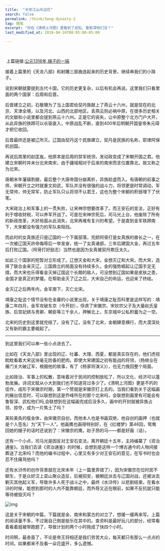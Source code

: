 ```yaml
---
title:  "半世江山半边花"
search: false
permalink: /think/Song-dynasty-2
tag: 随笔
excerpt: "你在《清明上河图》里看到了武松、鲁智深他们没？"
last_modified_at: 2018-04-24T08:05:00-05:00

---
```




​    

​    上篇链接:[公元1316年,绳子的一端](http://mp.weixin.qq.com/s?__biz=MzAxMzY2Njg2MQ==&mid=2456600581&idx=1&sn=841e40518474eaa388be3bba68d4ca33&chksm=8c077f47bb70f65153a4e3aa0e35bfc87e3022c7504c44765c854120ae8b5d023e4163170c6d&scene=21#wechat_redirect)

 

接着上篇里的《天龙八部》和射雕三部曲连起来的历史背景，继续串我们的小珠子。

说到宋朝就要提到五代十国，它的历史更复杂，以后有机会再说。这里我们只看里面的两个国家：后周和后晋。

 

后晋建立之初，石敬瑭为了当上国君给契丹族献上了燕云十六州，就是现在的北京、天津全境，以及河北、山西的北部地区。丢燕云则必祸中原，在很多历史相关的文献和小说里都会提到燕云十六州。正是它的丧失，让中原整个北方门户大开，从此异族的铁蹄可以长驱直入，中原战乱不断，直到400年后明朝开国皇帝朱元璋才把它收回。

 

后晋最终还是被辽所灭。辽国由契丹这个民族建立，契丹是民族的名称，耶律阿保机创国。

 

再说后周里的赵匡胤，他原本是后周的禁军统领，发动政变成了宋朝开国之君。他建立宋朝时并未分北宋南宋，由于疆域相对于后来的南宋而言位置靠北，故又称之为北宋。

 

唐朝末年藩镇割据，最后整个大唐帝国分崩离析，异族趁虚而入。有唐朝的前事之师，宋朝开立之时就重文抑武，军队并没有很强的战斗力，将领更是时常调动，军无常帅，帅无常军，防止军队只认将领不认君王，这也为整个宋朝的积弱埋下了伏笔。

 

大宋政治上和军事上的一贯失败，让宋神宗想要改革了。而王安石的变法，正好有利于增收财税，可以养军开战了。可是在宋神宗死后，司马光上台，他废除了所有的新政改革，大好局面从此消失，北宋再难有复兴的希望。于是直到金军铁蹄南下，大宋都没有强力的军队来阻挡。

 

而此时的女真族还只是辽国的一个下属部落，完颜阿骨打是女真族的酋长之一，在一次被辽国天祚帝侮辱后一举发奋，统一了女真诸部，三年后建国大金，再过五年后打败辽国。（阿骨打好励志）当然也是因为女真被契丹欺压太久。

 

如此三个国家的短暂对立形成了。辽想灭金和大宋，金想灭辽和大宋。而大宋，选择了联合金来灭辽。三国鼎立的局面没有持续多久，金的强势崛起让辽国手足无措，而大宋也乐得看金灭掉辽国这个长期的敌人，可没想到辽国如果是皮肤之患，金国才是真正的梦魇。在帮助金灭了辽之后，大宋自己的命运，也迎来了终结。

 

金灭辽之后两年内，金军南下，灭亡北宋。

 

靖康之耻这个情节没有在金庸的小说里出现，关于靖康之耻百科里是这样写的：靖康二年四月，金军攻破东京（今开封），俘虏了宋徽宗、宋钦宗父子及大量赵氏皇族、后宫妃嫔与贵卿、朝臣等三千余人，押解北上，东京城中公私积蓄为之一空。

 

北宋的历史到这里就完结了。没有了辽，没有了北宋，金朝肆意横行，而大漠深处又有新的霸主要崛起了。

 ------------------------------------------------------------

到这里我们可以串一些小点进去了。

 

比如在《天龙八部》里出现的辽、吐蕃、大理、西夏，都是真实存在的，他们虎视眈眈看着大宋这块毫无防备的肥肉。即使大宋建国之初有能战的将领，（杨继业在雁门关大破辽军，根据他的故事，有了《杨家将演义》），也无力挽回整个局面。

 

比如政治、军事上的松散，意味着对于民间的控制放松了，所以文化、经济可以蓬勃发展。诗词文赋从小大到我们也不知道背过多少了。《清明上河图》更是不朽的佳作，成形于宋徽宗时期，第一个赞就是宋徽宗打上去的。当我们看到关于这幅画的展出信息时，可以联想到这是乔峰所在的那个北宋吗，会联想到画里有可能会有鲁智深、武松他们吗,会联想到在这幅画完成后没多久，画中的开封就被异族占领、掠夺，成为一片焦土了吗？

 

美轮美奂的瘦金体，由宋徽宗自创，而他本人也是书画双绝，他自创的画押（也就是个人签名）为“天下一人”。他画鹰也画得特别好，在《红楼梦》第46回，鸳鸯回她的嫂子的话时还说到了：宋徽宗的鹰，赵子昂的马——都是好画（话）。

 

还有一个小点，司马光是因反对王安石变法，离开朝廷十五年，主持编纂了《资治通鉴》。当我们去读《资治通鉴》的时候，会想到是这样一个博古通今的人物间接葬送了北宋吗？而他的编书过程中，心里又有多少对王安石的意见，在写书时也会忍不住痛骂他吗？

 

还有水浒传的创作背景就在北宋末年（上一篇里弄错了），因为宋徽宗在位时民不聊生，于是众好汉上梁山聚众造反，后被招安，被朝廷派去与辽国对战，还被派去剿灭其他起义军，导致许多人死于战斗之中，最终《水浒传》以悲剧结束。在看水浒的时候，能想到那时的人内不能靠朝廷，而外辱又近在眼前，如果不反抗就只能等待被毁灭吗？

 

![img](https://mmbiz.qpic.cn/mmbiz_jpg/fgOI29GemlmTev9CDhqgcdd4dMXaeKHicug7icLicia4f8f4Vl514G8DBgRiakibrNWkgIZXq5dkSGqTYrUvFFCibYTFA/640?wx_fmt=jpeg)

这是关于宋朝的中篇，下篇就是金、南宋和蒙古的对立了，想缓一缓再来写。上篇的阅读量不多，不过我自己倒是挺乐在其中的。查资料是最好玩儿的部分，经常看着看着就被带跑题了，导致计划的两个小时拖成了快四个小时。

 时间啊，最吝啬了，不论是帝王将相还是我们劳苦大众，每天都只有那么一点点的时间。如果都来不及看一朵花盛开，多么遗憾。